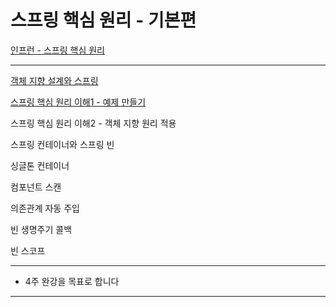 # 스프링 핵심 원리 - 기본편

[인프런 - 스프링 핵심 원리](https://www.inflearn.com/course/%EC%8A%A4%ED%94%84%EB%A7%81-%ED%95%B5%EC%8B%AC-%EC%9B%90%EB%A6%AC-%EA%B8%B0%EB%B3%B8%ED%8E%B8/dashboard)

---

[객체 지향 설계와 스프링](https://velog.io/@f1v3/%EA%B0%9D%EC%B2%B4-%EC%A7%80%ED%96%A5-%EC%84%A4%EA%B3%84%EC%99%80-%EC%8A%A4%ED%94%84%EB%A7%81)

[스프링 핵심 원리 이해1 - 예제 만들기](https://velog.io/@f1v3/%EC%8A%A4%ED%94%84%EB%A7%81-%ED%95%B5%EC%8B%AC-%EC%9B%90%EB%A6%AC-%EC%9D%B4%ED%95%B41)

스프링 핵심 원리 이해2 - 객체 지향 원리 적용

스프링 컨테이너와 스프링 빈

싱글톤 컨테이너


컴포넌트 스캔

의존관계 자동 주입

빈 생명주기 콜백

빈 스코프


---

- 4주 완강을 목표로 합니다

---


